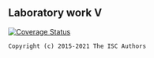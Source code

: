 
## Laboratory work V

[![Coverage Status](https://coveralls.io/repos/github/ka-techkaa/lab05/badge.svg?branch=main)](https://coveralls.io/github/ka-techkaa/lab05?branch=main)

```
Copyright (c) 2015-2021 The ISC Authors
```
